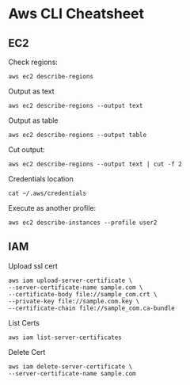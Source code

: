 # Aws CLI Cheatsheet

## EC2

Check regions:
```
aws ec2 describe-regions
```
Output as text
```
aws ec2 describe-regions --output text
```
Output as table
```
aws ec2 describe-regions --output table
```
Cut output:
```
aws ec2 describe-regions --output text | cut -f 2
```

Credentials location
```
cat ~/.aws/credentials
```

Execute as another profile:
```
aws ec2 describe-instances --profile user2
```
## IAM

Upload ssl cert
```
aws iam upload-server-certificate \
--server-certificate-name sample.com \
--certificate-body file://sample_com.crt \
--private-key file://sample.com.key \
--certificate-chain file://sample_com.ca-bundle
```

List Certs
```
aws iam list-server-certificates
```

Delete Cert
```
aws iam delete-server-certificate \
--server-certificate-name sample.com
```
